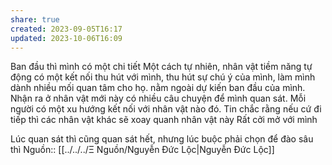 ```yaml
---
share: true
created: 2023-09-05T16:17
updated: 2023-10-06T16:09
---
```

Ban đầu thì mình có một chi tiết Một cách tự nhiên, nhân vật tiềm năng tự động có một kết nối thu hút với mình, thu hút sự chú ý của mình, làm mình dành nhiều mối quan tâm cho họ. nằm ngoài dự kiến ban đầu của mình. Nhận ra ở nhân vật mới này có nhiều câu chuyện để mình quan sát. Mỗi người có một xu hướng kết nối với nhân vật nào đó. Tin chắc rằng nếu cứ đi tiếp thì các nhân vật khác sẽ xoay quanh nhân vật này
Rất cởi mở với mình

Lúc quan sát thì cũng quan sát hết, nhưng lúc buộc phải chọn để đào sâu thì 
Nguồn:: [[../../../Ξ Nguồn/Nguyễn Đức Lộc|Nguyễn Đức Lộc]]
